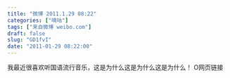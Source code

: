 ```yaml
---
title: "微博 2011.1.29 08:22"
categories: ["嘀咕"]
tags: ["来自微博 weibo.com"]
draft: false
slug: "GD1fvI"
date: "2011-01-29 08:22:00"
---
```


<p>我最近很喜欢听国语流行音乐，这是为什么这是为什么这是为什么！ O网页链接 ​​​​</p>
